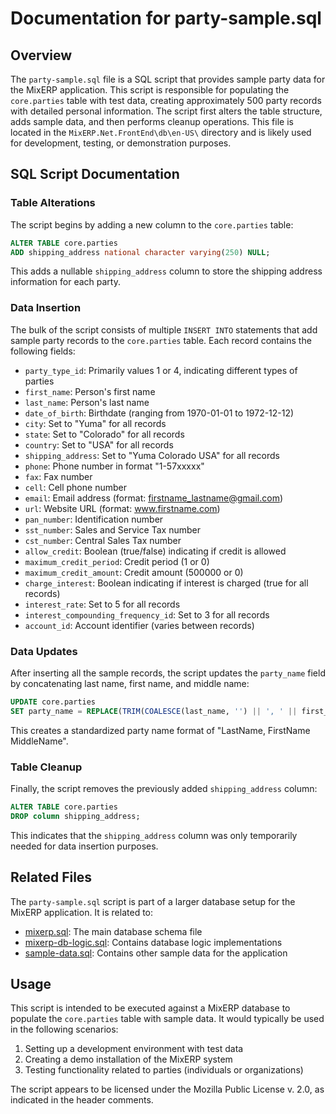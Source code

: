 # Documentation for party-sample.sql

## Overview

The `party-sample.sql` file is a SQL script that provides sample party data for the MixERP application. This script is responsible for populating the `core.parties` table with test data, creating approximately 500 party records with detailed personal information. The script first alters the table structure, adds sample data, and then performs cleanup operations. This file is located in the `MixERP.Net.FrontEnd\db\en-US\` directory and is likely used for development, testing, or demonstration purposes.

## SQL Script Documentation

### Table Alterations

The script begins by adding a new column to the `core.parties` table:

```sql
ALTER TABLE core.parties
ADD shipping_address national character varying(250) NULL;
```

This adds a nullable `shipping_address` column to store the shipping address information for each party.

### Data Insertion

The bulk of the script consists of multiple `INSERT INTO` statements that add sample party records to the `core.parties` table. Each record contains the following fields:

- `party_type_id`: Primarily values 1 or 4, indicating different types of parties
- `first_name`: Person's first name
- `last_name`: Person's last name
- `date_of_birth`: Birthdate (ranging from 1970-01-01 to 1972-12-12)
- `city`: Set to "Yuma" for all records
- `state`: Set to "Colorado" for all records
- `country`: Set to "USA" for all records
- `shipping_address`: Set to "Yuma Colorado USA" for all records
- `phone`: Phone number in format "1-57xxxxx"
- `fax`: Fax number
- `cell`: Cell phone number
- `email`: Email address (format: firstname_lastname@gmail.com)
- `url`: Website URL (format: www.firstname.com)
- `pan_number`: Identification number
- `sst_number`: Sales and Service Tax number
- `cst_number`: Central Sales Tax number
- `allow_credit`: Boolean (true/false) indicating if credit is allowed
- `maximum_credit_period`: Credit period (1 or 0)
- `maximum_credit_amount`: Credit amount (500000 or 0)
- `charge_interest`: Boolean indicating if interest is charged (true for all records)
- `interest_rate`: Set to 5 for all records
- `interest_compounding_frequency_id`: Set to 3 for all records
- `account_id`: Account identifier (varies between records)

### Data Updates

After inserting all the sample records, the script updates the `party_name` field by concatenating last name, first name, and middle name:

```sql
UPDATE core.parties
SET party_name = REPLACE(TRIM(COALESCE(last_name, '') || ', ' || first_name || ' ' || COALESCE(middle_name, '')), ' ', '');
```

This creates a standardized party name format of "LastName, FirstName MiddleName".

### Table Cleanup

Finally, the script removes the previously added `shipping_address` column:

```sql
ALTER TABLE core.parties
DROP column shipping_address;
```

This indicates that the `shipping_address` column was only temporarily needed for data insertion purposes.

## Related Files

The `party-sample.sql` script is part of a larger database setup for the MixERP application. It is related to:

- [mixerp.sql](mixerp.sql): The main database schema file
- [mixerp-db-logic.sql](mixerp-db-logic.sql): Contains database logic implementations
- [sample-data.sql](sample-data.sql): Contains other sample data for the application

## Usage

This script is intended to be executed against a MixERP database to populate the `core.parties` table with sample data. It would typically be used in the following scenarios:

1. Setting up a development environment with test data
2. Creating a demo installation of the MixERP system
3. Testing functionality related to parties (individuals or organizations)

The script appears to be licensed under the Mozilla Public License v. 2.0, as indicated in the header comments.